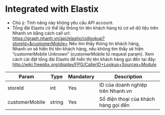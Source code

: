 # Integrated with Elastix

- Chú ý: Tính năng này không yêu cầu API account.
- Tổng đài Elastix có thể lấy thông tin tên khách hàng từ cơ sở dữ liệu trên Nhanh.vn bằng cách call url:
https://graph.nhanh.vn/api/elastix/cidlookup?storeId=&customerMobile=
Nếu tìm thấy thông tin khách hàng, Nhanh.vn sẽ hiển thị tên khách hàng, nếu không tìm thấy sẽ hiện “customerMobile Unknown” (customerMobile từ request param).
Xem cách cài đặt tổng đài Elastix để hiển thị tên khách hàng gọi đến tại đây: http://wiki.freepbx.org/display/FPG/CallerID+Lookup+Sources+Module


Param|Type|Mandatory|Description
-| -----|----------|-------
storeId|int|Yes|ID của doanh nghiệp trên Nhanh.vn
customerMobile|string|Yes|Số điện thoại của khách hàng gọi đến
